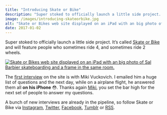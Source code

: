 ```yaml
---
title: "Introducing Skate or Bike"
description: "Super stoked to officially launch a little side project. Featuring people who sometimes ride 4, and sometimes ride 2 wheels."
image: /images/introducing-skateorbike.jpg
alt: "Skate or Bikes web site displayed on an iPad with an big photo of Sal Barbier skateboarding and a frame in the same room."
date: 2017-01-02
---
```

Super stoked to officially launch a little side project. It’s called [Skate or Bike](https://skateorbike.com/) and will feature people who sometimes ride 4, and sometimes ride 2 wheels.

[![Skate or Bikes web site displayed on an iPad with an big photo of Sal Barbier skateboarding and a frame in the same room.](/images/introducing-skateorbike.jpg)](https://skateorbike.com/)

The [first interview](https://skateorbike.com/miki-vuckovich/) on the site is with Miki Vuckovich. I emailed him a huge list of questions and the next day, while on a airplane flight, he answered them all **on his iPhone** 😳. Thanks again [Miki](https://www.instagram.com/mikivuckovich/), you set the bar high for the next set of people to answer my questions.

A bunch of new interviews are already in the pipeline, so follow Skate or Bike via [Instagram](https://www.instagram.com/skateorbike/), [Twitter](https://twitter.com/skateorbike/), [Facebook](https://facebook.com/skateorbikesite/), [Tumblr](http://skateorbike.tumblr.com/) or [RSS](https://skateorbike.com/feed.xml).
